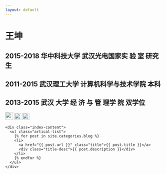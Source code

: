 ```yaml
---
layout: default
---
```


<body>
  <div class="index-wrapper">
    <div class="aside">
      <div class="info-card">
        <h1>王坤</h1>
        <h2>2015-2018 华中科技大学 武汉光电国家实 验 室 研究生 </h2>
        <h2>2011-2015 武汉理工大学 计算机科学与技术学院 本科 </h2>
        <h2>2013-2015 武汉    大学 经 济 与 管 理学  院 双学位 </h2>
        <a href="http://weibo.com/u/2704327061/" target="_blank"><img src="http://www.weibo.com/favicon.ico" alt="" width="25"/></a>
        <a href="https://www.douban.com/people/kingformyself/" target="_blank"><img src="http://www.douban.com/favicon.ico" alt="" width="22"/></a>
        <a href="http://instagram.com" target="_blank"><img src="http://d36xtkk24g8jdx.cloudfront.net/bluebar/00c6602/images/ico/favicon.ico" alt="" width="22"/></a>
      </div>
      <div id="particles-js"></div>
    </div>

    <div class="index-content">
      <ul class="artical-list">
        {% for post in site.categories.blog %}
        <li>
          <a href="{{ post.url }}" class="title">{{ post.title }}</a>
          <div class="title-desc">{{ post.description }}</div>
        </li>
        {% endfor %}
      </ul>
    </div>
  </div>
</body>
